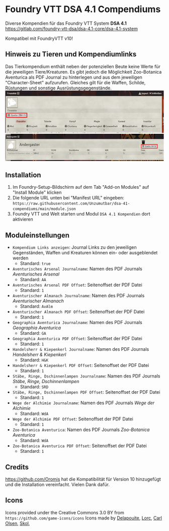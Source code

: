 # Foundry VTT DSA 4.1 Compendiums

Diverse Kompendien für das Foundry VTT System **DSA 4.1**  
https://gitlab.com/foundry-vtt-dsa/dsa-4.1-core/dsa-4.1-system

Kompatibel mit FoundryVTT v10!


## Hinweis zu Tieren und Kompendiumlinks
Das Tierkompendium enthält neben der potenziellen Beute keine Werte für die jeweiligen Tiere/Kreaturen. 
Es gibt jedoch die Möglichkeit Zoo-Botanica Aventurica als PDF Journal zu hinterlegen und aus dem jeweiligen "Character-Sheet" aufzurufen.
Gleiches gilt für die Waffen, Schilde, Rüstungen und sonstige Ausrüstungsgegenstände.  
![](img/characterSourceBookLink.png)
![](img/meleeWeaponSourceBookLink.png)


## Installation

1. Im Foundry-Setup-Bildschirm auf dem Tab "Add-on Modules" auf "Install Module" klicken
2. Die folgende URL unten bei "Manifest URL" eingeben: `https://raw.githubusercontent.com/Unzumutbar/dsa-41-compendiums/main/module.json`
3. Foundry VTT und Welt starten und Modul `DSA 4.1 Kompendien` dort aktivieren


## Moduleinstellungen

- `Kompendium Links anzeigen`: Journal Links zu den jeweiligen Gegenständen, Waffen und Kreaturen können ein- oder ausgeblendet werden
  - Standard: `true`
- `Aventurisches Arsenal Journalname`: Namen des PDF Journals *Aventurisches Arsenal* 
  - Standard: `AA`
- `Aventurisches Arsenal PDF Offset`: Seitenoffset der PDF Datei
  - Standard: `1`
- `Aventurischer Almanach Journalname`: Namen des PDF Journals *Aventurischer Almanach* 
  - Standard: `AvAlm`
- `Aventurischer Almanach PDF Offset`: Seitenoffset der PDF Datei
  - Standard: `1`
- `Geographia Aventurica Journalname`: Namen des PDF Journals *Geographia Aventurica* 
  - Standard: `GA`
- `Geographia Aventurica PDF Offset`: Seitenoffset der PDF Datei
  - Standard: `1`
- `Handelsherr & Kiepenkerl Journalname`: Namen des PDF Journals *Handelsherr & Kiepenkerl* 
  - Standard: `H&K`
- `Handelsherr & Kiepenkerl PDF Offset`: Seitenoffset der PDF Datei
  - Standard: `1`
- `Stäbe, Ringe, Dschinnenlampen Journalname`: Namen des PDF Journals *Stäbe, Ringe, Dschinnenlampen* 
  - Standard: `SRD`
- `Stäbe, Ringe, Dschinnenlampen PDF Offset`: Seitenoffset der PDF Datei
  - Standard: `1`
- `Wege der Alchimie Journalname`: Namen des PDF Journals *Wege der Alchimie* 
  - Standard: `WdA`
- `Wege der Alchimie PDF Offset`: Seitenoffset der PDF Datei
  - Standard: `1`
- `Zoo-Botanica Aventurica`: Namen des PDF Journals *Zoo-Botanica Aventurica* 
  - Standard: `WdA`
- `Zoo-Botanica Aventurica PDF Offset`: Seitenoffset der PDF Datei
  - Standard: `1`


## Credits

https://github.com/Oromis hat die Kompatibilität für Version 10 hinzugefügt und die Installation vereinfacht.
Vielen Dank dafür.

## Icons

Icons provided under the Creative Commons 3.0 BY from `https://github.com/game-icons/icons`
Icons made by [Delapouite](https://delapouite.com/), [Lorc](https://lorcblog.blogspot.com/), [Carl Olsen](https://twitter.com/unstoppableCarl), [Skol](https://twitter.com/unstoppableCarl), 
